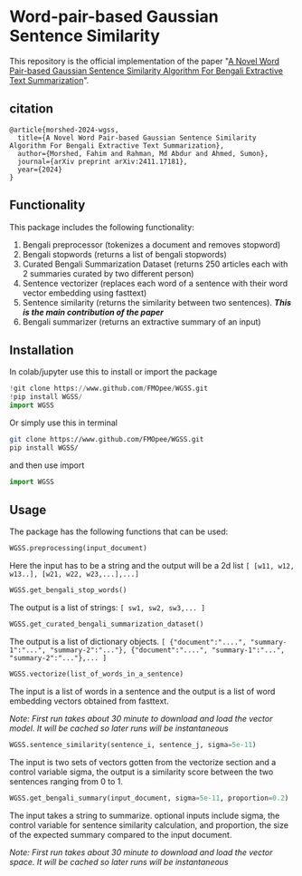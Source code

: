 # Word-pair-based Gaussian Sentence Similarity

This repository is the official implementation of the paper "[A Novel Word Pair-based Gaussian Sentence Similarity Algorithm For Bengali Extractive Text Summarization](https://doi.org/10.48550/arXiv.2411.17181)".

## citation

```
@article{morshed-2024-wgss,
  title={A Novel Word Pair-based Gaussian Sentence Similarity Algorithm For Bengali Extractive Text Summarization},
  author={Morshed, Fahim and Rahman, Md Abdur and Ahmed, Sumon},
  journal={arXiv preprint arXiv:2411.17181},
  year={2024}
}
```

## Functionality

This package includes the following functionality:
1. Bengali preprocessor (tokenizes a document and removes stopword)
2. Bengali stopwords (returns a list of bengali stopwords)
3. Curated Bengali Summarization Dataset (returns 250 articles each with 2 summaries curated by two different person)
4. Sentence vectorizer (replaces each word of a sentence with their word vector embedding using fasttext)
5. Sentence similarity (returns the similarity between two sentences). ***This is the main contribution of the paper***
6. Bengali summarizer (returns an extractive summary of an input)

## Installation

In colab/jupyter use this to install or import the package
```python
!git clone https://www.github.com/FMOpee/WGSS.git
!pip install WGSS/
import WGSS
```

Or simply use this in terminal
```sh
git clone https://www.github.com/FMOpee/WGSS.git
pip install WGSS/
```
and then use import
```python
import WGSS
```

## Usage

The package has the following functions that can be used:
```python
WGSS.preprocessing(input_document)
```
Here the input has to be a string and the output will be a 2d list `[ [w11, w12, w13..], [w21, w22, w23,...],...]`
```python
WGSS.get_bengali_stop_words()
```
The output is a list of strings: `[ sw1, sw2, sw3,... ]`
```python
WGSS.get_curated_bengali_summarization_dataset()
```
The output is a list of dictionary objects. `[ {"document":"....", "summary-1":"...", "summary-2":"..."}, {"document":"....", "summary-1":"...", "summary-2":"..."},... ]`
```python
WGSS.vectorize(list_of_words_in_a_sentence)
```
The input is a list of words in a sentence and the output is a list of word embedding vectors obtained from fasttext.

*Note: First run takes about 30 minute to download and load the vector model. It will be cached so later runs will be instantaneous* 
```python
WGSS.sentence_similarity(sentence_i, sentence_j, sigma=5e-11)
```
The input is two sets of vectors gotten from the vectorize section and a control variable sigma, the output is a similarity score between the two sentences ranging from 0 to 1.
```python
WGSS.get_bengali_summary(input_document, sigma=5e-11, proportion=0.2)
```
The input takes a string to summarize. optional inputs include sigma, the control variable for sentence similarity calculation, and proportion, the size of the expected summary compared to the input document.

*Note: First run takes about 30 minute to download and load the vector space. It will be cached so later runs will be instantaneous*
